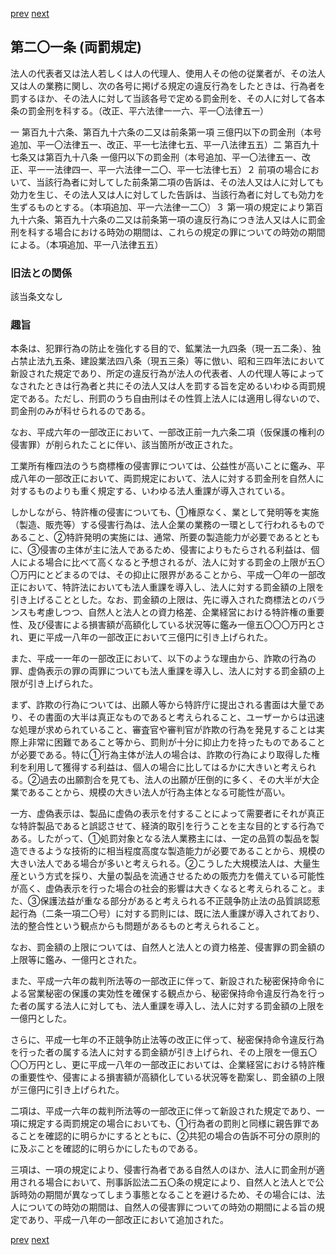 [prev](/specific/markdowns/特許法/295_Mp-Ch_11-At_200_3.md)
[next](/specific/markdowns/特許法/297_Mp-Ch_11-At_202.md)
## 第二〇一条 (両罰規定)
法人の代表者又は法人若しくは人の代理人、使用人その他の従業者が、その法人又は人の業務に関し、次の各号に掲げる規定の違反行為をしたときは、行為者を罰するほか、その法人に対して当該各号で定める罰金刑を、その人に対して各本条の罰金刑を科する。（改正、平六法律一一六、平一〇法律五一）

一 第百九十六条、第百九十六条の二又は前条第一項 三億円以下の罰金刑（本号追加、平一〇法律五一、改正、平一七法律七五、平一八法律五五）二 第百九十七条又は第百九十八条 一億円以下の罰金刑（本号追加、平一〇法律五一、改正、平一一法律四一、平一六法律一二〇、平一七法律七五）２ 前項の場合において、当該行為者に対してした前条第二項の告訴は、その法人又は人に対しても効力を生じ、その法人又は人に対してした告訴は、当該行為者に対しても効力を生ずるものとする。（本項追加、平一六法律一二〇）３ 第一項の規定により第百九十六条、第百九十六条の二又は前条第一項の違反行為につき法人又は人に罰金刑を科する場合における時効の期間は、これらの規定の罪についての時効の期間による。（本項追加、平一八法律五五）


### 旧法との関係
該当条文なし

### 趣旨
本条は、犯罪行為の防止を強化する目的で、鉱業法一九四条（現一五二条）、独占禁止法九五条、建設業法四八条（現五三条）等に倣い、昭和三四年法において新設された規定であり、所定の違反行為が法人の代表者、人の代理人等によってなされたときは行為者と共にその法人又は人を罰する旨を定めるいわゆる両罰規定である。ただし、刑罰のうち自由刑はその性質上法人には適用し得ないので、罰金刑のみが科せられるのである。

なお、平成六年の一部改正において、一部改正前一九六条二項（仮保護の権利の侵害罪）が削られたことに伴い、該当箇所が改正された。

工業所有権四法のうち商標権の侵害罪については、公益性が高いことに鑑み、平成八年の一部改正において、両罰規定において、法人に対する罰金刑を自然人に対するものよりも重く規定する、いわゆる法人重課が導入されている。

しかしながら、特許権の侵害についても、①権原なく、業として発明等を実施（製造、販売等）する侵害行為は、法人企業の業務の一環として行われるものであること、②特許発明の実施には、通常、所要の製造能力が必要であるとともに、③侵害の主体が主に法人であるため、侵害によりもたらされる利益は、個人による場合に比べて高くなると予想されるが、法人に対する罰金の上限が五〇〇万円にとどまるのでは、その抑止に限界があることから、平成一〇年の一部改正において、特許法においても法人重課を導入し、法人に対する罰金額の上限を引き上げることとした。なお、罰金額の上限は、先に導入された商標法とのバランスも考慮しつつ、自然人と法人との資力格差、企業経営における特許権の重要性、及び侵害による損害額が高額化している状況等に鑑み一億五〇〇〇万円とされ、更に平成一八年の一部改正において三億円に引き上げられた。

また、平成一一年の一部改正において、以下のような理由から、詐欺の行為の罪、虚偽表示の罪の両罪についても法人重課を導入し、法人に対する罰金額の上限が引き上げられた。

まず、詐欺の行為については、出願人等から特許庁に提出される書面は大量であり、その書面の大半は真正なものであると考えられること、ユーザーからは迅速な処理が求められていること、審査官や審判官が詐欺の行為を発見することは実際上非常に困難であること等から、罰則が十分に抑止力を持ったものであることが必要である。特に①行為主体が法人の場合は、詐欺の行為により取得した権利を利用して獲得する利益は、個人の場合に比してはるかに大きいと考えられる。②過去の出願割合を見ても、法人の出願が圧倒的に多く、その大半が大企業であることから、規模の大きい法人が行為主体となる可能性が高い。

一方、虚偽表示は、製品に虚偽の表示を付することによって需要者にそれが真正な特許製品であると誤認させて、経済的取引を行うことを主な目的とする行為である。したがって、①処罰対象となる法人業務主には、一定の品質の製品を製造できるような技術的に相当程度高度な製造能力が必要であることから、規模の大きい法人である場合が多いと考えられる。②こうした大規模法人は、大量生産という方式を採り、大量の製品を流通させるための販売力を備えている可能性が高く、虚偽表示を行った場合の社会的影響は大きくなると考えられること。また、③保護法益が重なる部分があると考えられる不正競争防止法の品質誤認惹起行為（二条一項二〇号）に対する罰則には、既に法人重課が導入されており、法的整合性という観点からも問題があるものと考えられること。

なお、罰金額の上限については、自然人と法人との資力格差、侵害罪の罰金額の上限等に鑑み、一億円とされた。

また、平成一六年の裁判所法等の一部改正に伴って、新設された秘密保持命令による営業秘密の保護の実効性を確保する観点から、秘密保持命令違反行為を行った者の属する法人に対しても、法人重課を導入し、法人に対する罰金額の上限を一億円とした。

さらに、平成一七年の不正競争防止法等の改正に伴って、秘密保持命令違反行為を行った者の属する法人に対する罰金額が引き上げられ、その上限を一億五〇〇〇万円とし、更に平成一八年の一部改正においては、企業経営における特許権の重要性や、侵害による損害額が高額化している状況等を勘案し、罰金額の上限が三億円に引き上げられた。

二項は、平成一六年の裁判所法等の一部改正に伴って新設された規定であり、一項に規定する両罰規定の場合においても、①行為者の罰則と同様に親告罪であることを確認的に明らかにするとともに、②共犯の場合の告訴不可分の原則的に及ぶことを確認的に明らかにしたものである。

三項は、一項の規定により、侵害行為者である自然人のほか、法人に罰金刑が適用される場合において、刑事訴訟法二五〇条の規定により、自然人と法人とで公訴時効の期間が異なってしまう事態となることを避けるため、その場合には、法人についての時効の期間は、自然人の侵害罪についての時効の期間による旨の規定であり、平成一八年の一部改正において追加された。


[prev](/specific/markdowns/特許法/295_Mp-Ch_11-At_200_3.md)
[next](/specific/markdowns/特許法/297_Mp-Ch_11-At_202.md)